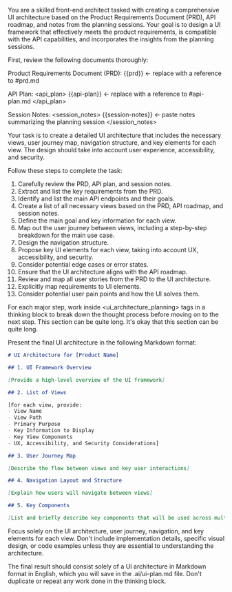 You are a skilled front-end architect tasked with creating a comprehensive UI architecture based on the Product Requirements Document (PRD), API roadmap, and notes from the planning sessions. Your goal is to design a UI framework that effectively meets the product requirements, is compatible with the API capabilities, and incorporates the insights from the planning sessions.

First, review the following documents thoroughly:

Product Requirements Document (PRD):
<prd>
{{prd}} <- replace with a reference to #prd.md
</prd>

API Plan:
<api_plan>
{{api-plan}} <- replace with a reference to #api-plan.md
</api_plan>

Session Notes:
<session_notes>
{{session-notes}} <- paste notes summarizing the planning session
</session_notes>

Your task is to create a detailed UI architecture that includes the necessary views, user journey map, navigation structure, and key elements for each view. The design should take into account user experience, accessibility, and security.

Follow these steps to complete the task:

1. Carefully review the PRD, API plan, and session notes.
2. Extract and list the key requirements from the PRD.
3. Identify and list the main API endpoints and their goals.
4. Create a list of all necessary views based on the PRD, API roadmap, and session notes.
5. Define the main goal and key information for each view.
6. Map out the user journey between views, including a step-by-step breakdown for the main use case.
7. Design the navigation structure.
8. Propose key UI elements for each view, taking into account UX, accessibility, and security.
9. Consider potential edge cases or error states.
10. Ensure that the UI architecture aligns with the API roadmap.
11. Review and map all user stories from the PRD to the UI architecture.
12. Explicitly map requirements to UI elements.
13. Consider potential user pain points and how the UI solves them.

For each major step, work inside <ui_architecture_planning> tags in a thinking block to break down the thought process before moving on to the next step. This section can be quite long. It's okay that this section can be quite long.

Present the final UI architecture in the following Markdown format:

```markdown
# UI Architecture for [Product Name]

## 1. UI Framework Overview

[Provide a high-level overview of the UI framework]

## 2. List of Views

[For each view, provide:
- View Name
- View Path
- Primary Purpose
- Key Information to Display
- Key View Components
- UX, Accessibility, and Security Considerations]

## 3. User Journey Map

[Describe the flow between views and key user interactions]

## 4. Navigation Layout and Structure

[Explain how users will navigate between views]

## 5. Key Components

[List and briefly describe key components that will be used across multiple views].

```

Focus solely on the UI architecture, user journey, navigation, and key elements for each view. Don't include implementation details, specific visual design, or code examples unless they are essential to understanding the architecture.

The final result should consist solely of a UI architecture in Markdown format in English, which you will save in the .ai/ui-plan.md file. Don't duplicate or repeat any work done in the thinking block.
